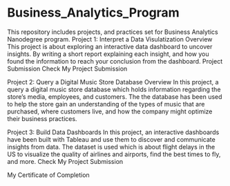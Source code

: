 # Business_Analytics_Program
This repository includes projects, and practices set for Business Analytics Nanodegree program.
Project 1: Interpret a Data Visulatization
Overview
This project is about exploring an interactive data dashboard to uncover insights. By writing a short report explaining each insight, and how you found the information to reach your conclusion from the dashboard.
Project Submission
Check My Project Submission

Project 2: Query a Digital Music Store Database
Overview
In this project, a query a digital music store database which holds information regarding the store’s media, employees, and customers. The the database has been used to help the store gain an understanding of the types of music that are purchased, 
   where customers live, and how the company might optimize their business practices.
   
   Project 3: Build Data Dashboards
In this project, an interactive dashboards have been built with Tableau and use them to discover and communicate insights from data. 
The dataset is used which is about flight delays in the US to visualize the quality of airlines and airports, find the best times to fly, and more.
Check My Project Submission

My Certificate of Completion
